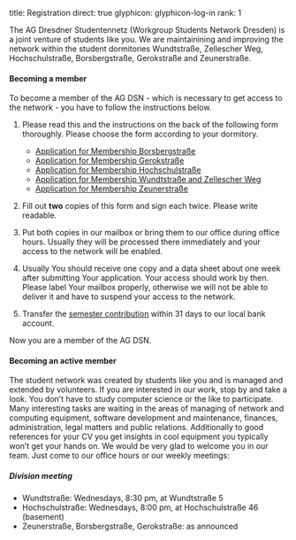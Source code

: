 title: Registration
direct: true
glyphicon: glyphicon-log-in
rank: 1

The AG Dresdner Studentennetz (Workgroup Students Network Dresden) is a joint venture of students like you.
We are maintainining and improving the network within the student dormitories Wundtstraße, Zellescher Weg, Hochschulstraße, Borsbergstraße, Gerokstraße and Zeunerstraße.
#### Becoming a member
To become a member of the AG DSN - which is necessary to get access to the network - you have to follow the instructions below.

1. Please read this and the instructions on the back of the following form thoroughly. Please choose the form according to your dormitory.

    * [Application for Membership Borsbergstraße](/documents/antrag_bor_en.pdf)
    * [Application for Membership Gerokstraße](/documents/antrag_ger_en.pdf)
    * [Application for Membership Hochschulstraße](/documents/antrag_hss_en.pdf)
    * [Application for Membership Wundtstraße and Zellescher Weg](/documents/antrag_wu_en.pdf)
    * [Application for Membership Zeunerstraße](/documents/antrag_zeu_de.pdf)

2. Fill out __two__ copies of this form and sign each twice. Please write readable.
3. Put both copies in our mailbox or bring them to our office during office hours. Usually they will be processed there immediately and your access to the network will be enabled.
4. Usually You should receive one copy and a data sheet about one week after submitting Your application. Your access should work by then. Please label Your mailbox properly, otherwise we will not be able to deliver it and have to suspend your access to the network.
5. Transfer the [semester contribution](/membership/semester_contribution) within 31 days to our local bank account.

Now you are a member of the AG DSN.

#### Becoming an active member
The student network was created by students like you and is managed and extended by volunteers. If you are interested in our work, stop by and take a look. You don’t have to study computer science or the like to participate.
Many interesting tasks are waiting in the areas of managing of network and computing equipment, software development and maintenance, finances, administration, legal matters and public relations.
Additionally to good references for your CV you get insights in cool equipment you typically won’t get your hands on.
We would be very glad to welcome you in our team. Just come to our office hours or our weekly meetings:

##### Division meeting
* Wundtstraße: Wednesdays, 8:30 pm, at Wundtstraße 5
* Hochschulstraße: Wednesdays, 8:00 pm, at Hochschulstraße 46 (basement)
* Zeunerstraße, Borsbergstraße, Gerokstraße: as announced
